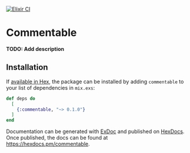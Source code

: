 [![Elixir CI](https://github.com/ponyesteves/commentable/actions/workflows/elixir.yml/badge.svg)](https://github.com/ponyesteves/commentable/actions/workflows/elixir.yml)

# Commentable

**TODO: Add description**

## Installation

If [available in Hex](https://hex.pm/docs/publish), the package can be installed
by adding `commentable` to your list of dependencies in `mix.exs`:

```elixir
def deps do
  [
    {:commentable, "~> 0.1.0"}
  ]
end
```

Documentation can be generated with [ExDoc](https://github.com/elixir-lang/ex_doc)
and published on [HexDocs](https://hexdocs.pm). Once published, the docs can
be found at <https://hexdocs.pm/commentable>.

